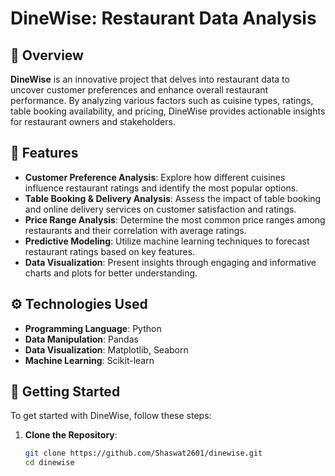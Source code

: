 # DineWise: Restaurant Data Analysis

## 📖 Overview
**DineWise** is an innovative project that delves into restaurant data to uncover customer preferences and enhance overall restaurant performance. By analyzing various factors such as cuisine types, ratings, table booking availability, and pricing, DineWise provides actionable insights for restaurant owners and stakeholders.

## 🌟 Features
- **Customer Preference Analysis**: Explore how different cuisines influence restaurant ratings and identify the most popular options.
- **Table Booking & Delivery Analysis**: Assess the impact of table booking and online delivery services on customer satisfaction and ratings.
- **Price Range Analysis**: Determine the most common price ranges among restaurants and their correlation with average ratings.
- **Predictive Modeling**: Utilize machine learning techniques to forecast restaurant ratings based on key features.
- **Data Visualization**: Present insights through engaging and informative charts and plots for better understanding.

## ⚙️ Technologies Used
- **Programming Language**: Python
- **Data Manipulation**: Pandas
- **Data Visualization**: Matplotlib, Seaborn
- **Machine Learning**: Scikit-learn

## 🚀 Getting Started
To get started with DineWise, follow these steps:

1. **Clone the Repository**:
   ```bash
   git clone https://github.com/Shaswat2601/dinewise.git
   cd dinewise
